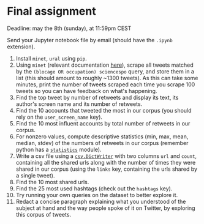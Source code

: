 # Final assignment

Deadline: may the 8th (sunday), at 11:59pm CEST

Send your Jupyter notebook file by email (should have the `.ipynb` extension).

1. Install `minet`, `ural` using `pip`.
2. Using `minet` (relevant documentation [here](https://github.com/medialab/minet/blob/master/docs/twitter.md)), scrape all tweets matched by the `(blocage OR occupation) sciencespo` query, and store them in a list (this should amount to roughly ~1300 tweets). As this can take some minutes, print the number of tweets scraped each time you scrape 100 tweets so you can have feedback on what's happening.
3. Find the top tweet by number of retweets and display its text, its author's screen name and its number of retweets.
4. Find the 10 accounts that tweeted the most in our corpus (you should rely on the `user_screen_name` key).
5. Find the 10 most influent accounts by total number of retweets in our corpus.
6. For nonzero values, compute descriptive statistics (min, max, mean, median, stdev) of the numbers of retweets in our corpus (remember python has a [`statistics`](https://docs.python.org/3/library/statistics.html) module).
7. Write a csv file using a [`csv.DictWriter`](https://docs.python.org/3.6/library/csv.html#csv.DictWriter) with two columns `url` and `count`, containing all the shared urls along with the number of times they were shared in our corpus (using the `links` key, containing the urls shared by a single tweet).
8. Find the 10 most shared urls.
9.  Find the 25 most used hashtags (check out the `hashtags` key).
10. Try running your own queries on the dataset to better explore it.
11. Redact a concise paragraph explaining what you understood of the subject at hand and the way people spoke of it on Twitter, by exploring this corpus of tweets.
